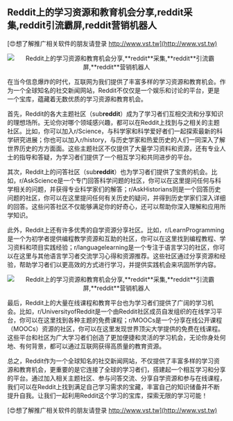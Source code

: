 ## **Reddit上的学习资源和教育机会分享,**reddit**采集,**reddit**引流霸屏,**reddit**营销机器人**

[😍想了解推广相关软件的朋友请登录 http://www.vst.tw](http://www.vst.tw)

 <center><img src="https://vst.tw/MP4/tuiguang/png/8.png" alt="Reddit上的学习资源和教育机会分享,**reddit**采集,**reddit**引流霸屏,**reddit**营销机器人"></center>

在当今信息爆炸的时代，互联网为我们提供了丰富多样的学习资源和教育机会。作为一个全球知名的社交新闻网站，Reddit不仅仅是一个娱乐和讨论的平台，更是一个宝库，蕴藏着无数优质的学习资源和教育机会。

首先，Reddit的各大主题社区（sub**reddit**）成为了学习者们互相交流和分享知识的理想场所。无论你对哪个领域感兴趣，都可以在Reddit上找到与之相关的主题社区。比如，你可以加入r/Science，与科学家和科学爱好者们一起探索最新的科学研究进展；你也可以加入r/history，与历史学家和热爱历史的人们一同深入了解世界历史的方方面面。这些主题社区不仅提供了大量学习资料和资源，还有专业人士的指导和答疑，为学习者们提供了一个相互学习和共同进步的平台。

其次，Reddit上的问答社区（sub**reddit**）也为学习者们提供了宝贵的机会。比如，r/AskScience是一个专门回答科学问题的社区，你可以在这里提问任何与科学相关的问题，并获得专业科学家们的解答；r/AskHistorians则是一个回答历史问题的社区，你可以在这里提问任何有关历史的疑问，并得到历史学家们深入详细的回答。这些问答社区不仅能够满足你的好奇心，还可以帮助你深入理解和应用所学知识。

此外，Reddit上还有许多优秀的自学资源分享社区。比如，r/LearnProgramming是一个为初学者提供编程教学资源和互助的社区，你可以在这里找到编程教程、学习资料和项目实践经验；r/languagelearning是一个专注于语言学习的社区，你可以在这里与其他语言学习者交流学习心得和资源推荐。这些社区通过分享资源和经验，帮助学习者们以更高效的方式进行学习，并提供实践机会来巩固所学内容。

 <center><img src="https://vst.tw/MP4/tuiguang/png/3.png" alt="Reddit上的学习资源和教育机会分享,**reddit**采集,**reddit**引流霸屏,**reddit**营销机器人"></center>

最后，Reddit上的大量在线课程和教育平台也为学习者们提供了广阔的学习机会。比如，r/UniversityofReddit是一个由Reddit社区成员自发组织的在线学习平台，你可以在这里找到各种主题的免费课程；r/MOOCs是一个分享在线公开课程（MOOCs）资源的社区，你可以在这里发现世界顶尖大学提供的免费在线课程。这些平台和社区为广大学习者们创造了更加便捷和灵活的学习机会，无论你身处何地、有何背景，都可以通过互联网获得高质量的教育资源。

总之，Reddit作为一个全球知名的社交新闻网站，不仅提供了丰富多样的学习资源和教育机会，更重要的是它连接了全球的学习者们，搭建起一个相互学习和分享的平台。通过加入相关主题社区、参与问答交流、分享自学资源和参与在线课程，我们可以在Reddit上找到满足自己学习需求的宝藏，丰富自己的知识储备并不断提升自我。让我们一起利用Reddit这个学习的宝库，探索无限的学习可能！

[😍想了解推广相关软件的朋友请登录 http://www.vst.tw](http://www.vst.tw)



